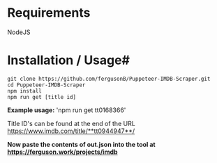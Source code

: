 # Requirements
NodeJS

# Installation / Usage#
    git clone https://github.com/fergusonB/Puppeteer-IMDB-Scraper.git
    cd Puppeteer-IMDB-Scraper
    npm install
    npm run get [title id]

**Example usage:**  'npm run get tt0168366'

Title ID's can be found at the end of the URL
    https://www.imdb.com/title/**tt0944947**/

**Now paste the contents of out.json into the tool at https://ferguson.work/projects/imdb**
